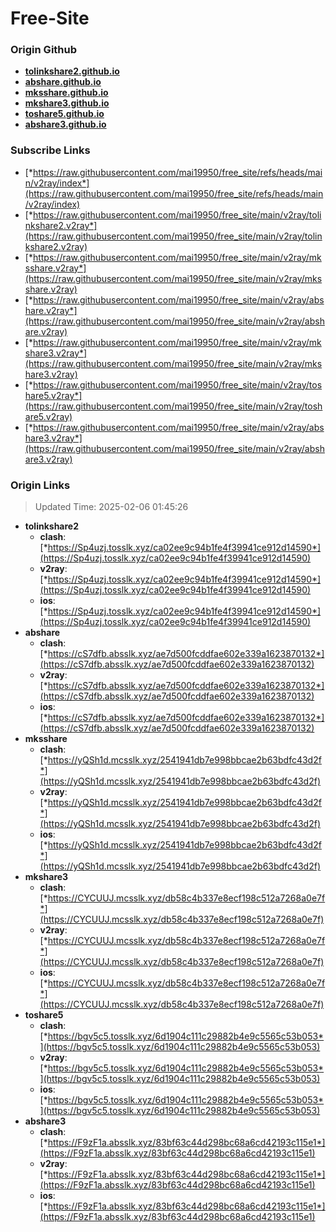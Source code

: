 # Free-Site

### Origin Github

- [**tolinkshare2.github.io**](https://github.com/tolinkshare2/tolinkshare2.github.io)
- [**abshare.github.io**](https://github.com/abshare/abshare.github.io)
- [**mksshare.github.io**](https://github.com/mksshare/mksshare.github.io)
- [**mkshare3.github.io**](https://github.com/mkshare3/mkshare3.github.io)
- [**toshare5.github.io**](https://github.com/toshare5/toshare5.github.io)
- [**abshare3.github.io**](https://github.com/abshare3/abshare3.github.io)

### Subscribe Links

- [*https://raw.githubusercontent.com/mai19950/free_site/refs/heads/main/v2ray/index*](https://raw.githubusercontent.com/mai19950/free_site/refs/heads/main/v2ray/index)
- [*https://raw.githubusercontent.com/mai19950/free_site/main/v2ray/tolinkshare2.v2ray*](https://raw.githubusercontent.com/mai19950/free_site/main/v2ray/tolinkshare2.v2ray)
- [*https://raw.githubusercontent.com/mai19950/free_site/main/v2ray/mksshare.v2ray*](https://raw.githubusercontent.com/mai19950/free_site/main/v2ray/mksshare.v2ray)
- [*https://raw.githubusercontent.com/mai19950/free_site/main/v2ray/abshare.v2ray*](https://raw.githubusercontent.com/mai19950/free_site/main/v2ray/abshare.v2ray)
- [*https://raw.githubusercontent.com/mai19950/free_site/main/v2ray/mkshare3.v2ray*](https://raw.githubusercontent.com/mai19950/free_site/main/v2ray/mkshare3.v2ray)
- [*https://raw.githubusercontent.com/mai19950/free_site/main/v2ray/toshare5.v2ray*](https://raw.githubusercontent.com/mai19950/free_site/main/v2ray/toshare5.v2ray)
- [*https://raw.githubusercontent.com/mai19950/free_site/main/v2ray/abshare3.v2ray*](https://raw.githubusercontent.com/mai19950/free_site/main/v2ray/abshare3.v2ray)

### Origin Links

> Updated Time: 2025-02-06 01:45:26

- **tolinkshare2**
  - **clash**: [*https://Sp4uzj.tosslk.xyz/ca02ee9c94b1fe4f39941ce912d14590*](https://Sp4uzj.tosslk.xyz/ca02ee9c94b1fe4f39941ce912d14590)
  - **v2ray**: [*https://Sp4uzj.tosslk.xyz/ca02ee9c94b1fe4f39941ce912d14590*](https://Sp4uzj.tosslk.xyz/ca02ee9c94b1fe4f39941ce912d14590)
  - **ios**: [*https://Sp4uzj.tosslk.xyz/ca02ee9c94b1fe4f39941ce912d14590*](https://Sp4uzj.tosslk.xyz/ca02ee9c94b1fe4f39941ce912d14590)
- **abshare**
  - **clash**: [*https://cS7dfb.absslk.xyz/ae7d500fcddfae602e339a1623870132*](https://cS7dfb.absslk.xyz/ae7d500fcddfae602e339a1623870132)
  - **v2ray**: [*https://cS7dfb.absslk.xyz/ae7d500fcddfae602e339a1623870132*](https://cS7dfb.absslk.xyz/ae7d500fcddfae602e339a1623870132)
  - **ios**: [*https://cS7dfb.absslk.xyz/ae7d500fcddfae602e339a1623870132*](https://cS7dfb.absslk.xyz/ae7d500fcddfae602e339a1623870132)
- **mksshare**
  - **clash**: [*https://yQSh1d.mcsslk.xyz/2541941db7e998bbcae2b63bdfc43d2f*](https://yQSh1d.mcsslk.xyz/2541941db7e998bbcae2b63bdfc43d2f)
  - **v2ray**: [*https://yQSh1d.mcsslk.xyz/2541941db7e998bbcae2b63bdfc43d2f*](https://yQSh1d.mcsslk.xyz/2541941db7e998bbcae2b63bdfc43d2f)
  - **ios**: [*https://yQSh1d.mcsslk.xyz/2541941db7e998bbcae2b63bdfc43d2f*](https://yQSh1d.mcsslk.xyz/2541941db7e998bbcae2b63bdfc43d2f)
- **mkshare3**
  - **clash**: [*https://CYCUUJ.mcsslk.xyz/db58c4b337e8ecf198c512a7268a0e7f*](https://CYCUUJ.mcsslk.xyz/db58c4b337e8ecf198c512a7268a0e7f)
  - **v2ray**: [*https://CYCUUJ.mcsslk.xyz/db58c4b337e8ecf198c512a7268a0e7f*](https://CYCUUJ.mcsslk.xyz/db58c4b337e8ecf198c512a7268a0e7f)
  - **ios**: [*https://CYCUUJ.mcsslk.xyz/db58c4b337e8ecf198c512a7268a0e7f*](https://CYCUUJ.mcsslk.xyz/db58c4b337e8ecf198c512a7268a0e7f)
- **toshare5**
  - **clash**: [*https://bgv5c5.tosslk.xyz/6d1904c111c29882b4e9c5565c53b053*](https://bgv5c5.tosslk.xyz/6d1904c111c29882b4e9c5565c53b053)
  - **v2ray**: [*https://bgv5c5.tosslk.xyz/6d1904c111c29882b4e9c5565c53b053*](https://bgv5c5.tosslk.xyz/6d1904c111c29882b4e9c5565c53b053)
  - **ios**: [*https://bgv5c5.tosslk.xyz/6d1904c111c29882b4e9c5565c53b053*](https://bgv5c5.tosslk.xyz/6d1904c111c29882b4e9c5565c53b053)
- **abshare3**
  - **clash**: [*https://F9zF1a.absslk.xyz/83bf63c44d298bc68a6cd42193c115e1*](https://F9zF1a.absslk.xyz/83bf63c44d298bc68a6cd42193c115e1)
  - **v2ray**: [*https://F9zF1a.absslk.xyz/83bf63c44d298bc68a6cd42193c115e1*](https://F9zF1a.absslk.xyz/83bf63c44d298bc68a6cd42193c115e1)
  - **ios**: [*https://F9zF1a.absslk.xyz/83bf63c44d298bc68a6cd42193c115e1*](https://F9zF1a.absslk.xyz/83bf63c44d298bc68a6cd42193c115e1)
